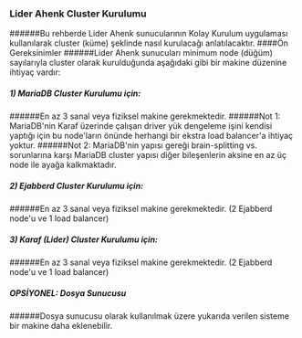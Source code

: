 ### Lider Ahenk Cluster Kurulumu
######Bu rehberde Lider Ahenk sunucularının Kolay Kurulum uygulaması kullanılarak cluster (küme) şeklinde nasıl kurulacağı anlatılacaktır.
####Ön Gereksinimler
######Lider Ahenk sunucuları minimum node (düğüm) sayılarıyla cluster olarak kurulduğunda aşağıdaki gibi bir makine düzenine ihtiyaç vardır:

##### 1) MariaDB Cluster Kurulumu için:
######En az 3 sanal veya fiziksel makine gerekmektedir.
######Not 1: MariaDB'nin Karaf üzerinde çalışan driver yük dengeleme işini kendisi yaptığı için bu node'ların önünde herhangi bir ekstra load balancer'a ihtiyaç yoktur.
######Not 2: MariaDB'nin yapısı gereği brain-splitting vs. sorunlarına karşı MariaDB cluster yapısı diğer bileşenlerin aksine en az üç node ile ayağa kalkmaktadır.
##### 2) Ejabberd Cluster Kurulumu için:
######En az 3 sanal veya fiziksel makine gerekmektedir. (2 Ejabberd node'u ve 1 load balancer)
##### 3) Karaf (Lider) Cluster Kurulumu için:
######En az 3 sanal veya fiziksel makine gerekmektedir. (2 Ejabberd node'u ve 1 load balancer)
##### OPSİYONEL: Dosya Sunucusu
######Dosya sunucusu olarak kullanılmak üzere yukarıda verilen sisteme bir makine daha eklenebilir.


